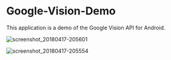 # Google-Vision-Demo

This application is a demo of the Google Vision API for Android.

![screenshot_20180417-205601](https://user-images.githubusercontent.com/36747258/38907639-48d02cca-4282-11e8-974c-01c2a9112439.png)

![screenshot_20180417-205554](https://user-images.githubusercontent.com/36747258/38907666-6669522a-4282-11e8-8f1f-db34de29405b.png)
